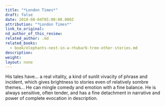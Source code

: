 ```yaml
---
title: "*London Times*"
draft: false
date: 2010-08-04T05:00:00.000Z
attribution: "*London Times*"
link_to_original:
nd_author_of_this_review:
related_author: .md
related_books:
  - book/elephants-nest-in-a-rhubarb-tree-other-stories.md
description:
weight:
layout: none
---
```

His tales have... a real vitality, a kind of sunlit vivacity of phrase and incident, which gives brightness to stories even of relatively sombre themes... He can mingle comedy and emotion with a fine balance. He is always sensitive, often tender, and has a fine detachment in narrative and power of complete evocation in description.

